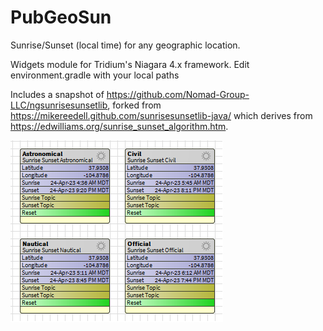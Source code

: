 # PubGeoSun
Sunrise/Sunset (local time) for any geographic location. 

Widgets module for Tridium's Niagara 4.x framework.
Edit environment.gradle with your local paths [](https://github.com/Nomad-Group-LLC/PubGeoSun/blob/main/environment.gradle)

Includes a snapshot of https://github.com/Nomad-Group-LLC/ngsunrisesunsetlib, forked from https://mikereedell.github.com/sunrisesunsetlib-java/ which derives from https://edwilliams.org/sunrise_sunset_algorithm.htm.

![](https://github.com/Nomad-Group-LLC/PubGeoSun/blob/9970d7da3bbf3fdb7ae3a48ed7e5c89e38651d5c/PubGeoSun/PubGeoSun-rt/src/images/pubgeosunwidgets.png)


